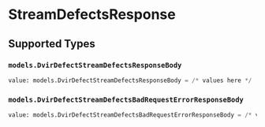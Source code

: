 # StreamDefectsResponse


## Supported Types

### `models.DvirDefectStreamDefectsResponseBody`

```python
value: models.DvirDefectStreamDefectsResponseBody = /* values here */
```

### `models.DvirDefectStreamDefectsBadRequestErrorResponseBody`

```python
value: models.DvirDefectStreamDefectsBadRequestErrorResponseBody = /* values here */
```

